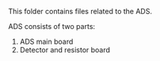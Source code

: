 This folder contains files related to the ADS.

ADS consists of two parts:
1. ADS main board
2. Detector and resistor board
